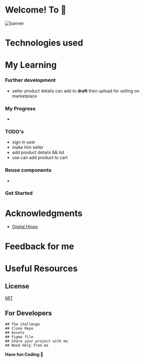 # Welcome! To 👋

  <p align="left"> <img src="./public/banner.png" alt="banner" /> </p>


# Technologies used


# My Learning

  ### Further development
  - seller product details can add to **draft** then upload for selling on marketplace

  ### My Progress
  -

  ### TODO's
  - sign in user 
  - make him seller
  - add product details && list 
  - use can add product to cart


  ### Reuse components
  - 


  ### Get Started


# Acknowledgments
- [Digital Hippo](https://www.youtube.com/watch?v=06g6YJ6JCJU&t=211s)

# Feedback for me

# Useful Resources

## License

[MIT](https://choosealicense.com/licenses/mit/)

## For Developers

    ## The challenge
    ## Clone Repo
    ## Assets
    ## Figma file
    ## Share your project with me
    ## Need Help from me

**Have fun Coding 🚀**
